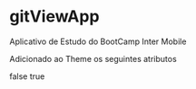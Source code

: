 # gitViewApp
Aplicativo de Estudo do BootCamp Inter Mobile






Adicionado ao Theme os seguintes atributos

<item name="windowActionBar">false</item> 
<item name="windowNoTitle">true</item>
